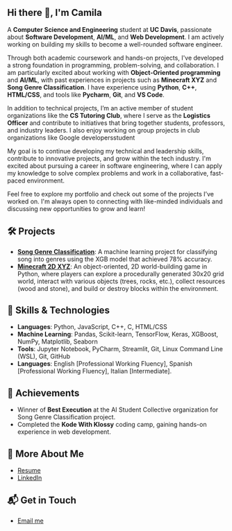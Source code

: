 ## Hi there 👋, I'm Camila
A **Computer Science and Engineering** student at **UC Davis**, passionate about **Software Development**, **AI/ML**, and **Web Development**. I am actively working on building my skills to become a well-rounded software engineer.

Through both academic coursework and hands-on projects, I've developed a strong foundation in programming, problem-solving, and collaboration. I am particularly excited about working with **Object-Oriented programming** and **AI/ML**, with past experiences in projects such as **Minecraft XYZ** and **Song Genre Classification**. I have experience using **Python**, **C++**, **HTML/CSS**, and tools like **Pycharm**, **Git**, and **VS Code**.

In addition to technical projects, I’m an active member of student organizations like the **CS Tutoring Club**, where I serve as the **Logistics Officer** and contribute to initiatives that bring together students, professors, and industry leaders. I also enjoy working on group projects in club organizations like Google developersstudent 

My goal is to continue developing my technical and leadership skills, contribute to innovative projects, and grow within the tech industry. I'm excited about pursuing a career in software engineering, where I can apply my knowledge to solve complex problems and work in a collaborative, fast-paced environment.

Feel free to explore my portfolio and check out some of the projects I’ve worked on. I'm always open to connecting with like-minded individuals and discussing new opportunities to grow and learn!

## 🛠️ Projects
- [**Song Genre Classification**](https://github.com/ReehalS/TeamTBD_SongClassifier): A machine learning project for classifying song into genres using the XGB model that achieved 78% accuracy. 
- [**Minecraft 2D XYZ**](https://github.com/CCEW/Project-CS1111): An object-oriented, 2D world-building game in Python, where players can explore a procedurally generated 30x20 grid world, interact with various objects (trees, rocks, etc.), collect resources (wood and stone), and build or destroy blocks within the environment.

## 🔧 Skills & Technologies
- **Languages**: Python, JavaScript, C++, C, HTML/CSS
- **Machine Learning**: Pandas, Scikit-learn, TensorFlow, Keras, XGBoost, NumPy, Matplotlib, Seaborn
- **Tools**: Jupyter Notebook, PyCharm, Streamlit, Git, Linux Command Line (WSL), Git, GitHub
- **Languages**: English [Professional Working Fluency], Spanish [Professional Working Fluency], Italian [Intermediate].

## 🎯 Achievements
- Winner of **Best Execution** at the AI Student Collective organization for Song Genre Classification project.
- Completed the **Kode With Klossy** coding camp, gaining hands-on experience in web development.

## 📎 More About Me
- [Resume](https://drive.google.com/file/d/1C4kEVZPAEKut3xkmYiEGVHOyXDgJPyuf/view?usp=sharing)
- [LinkedIn](https://linkedin.com/in/cninofra)

## 📬 Get in Touch
- [Email me](mailto:canino@ucdavis.edu)
